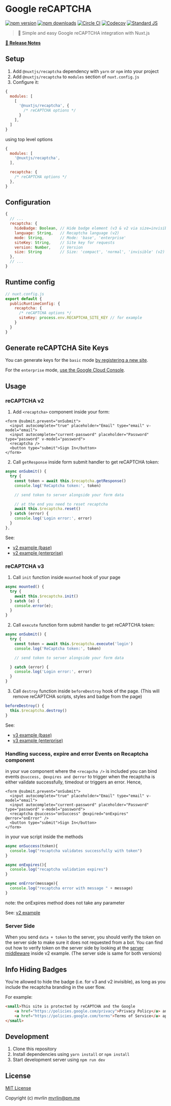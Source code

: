 # Google reCAPTCHA

[![npm version][npm-version-src]][npm-version-href]
[![npm downloads][npm-downloads-src]][npm-downloads-href]
[![Circle CI][circle-ci-src]][circle-ci-href]
[![Codecov][codecov-src]][codecov-href]
[![Standard JS][standard-js-src]][standard-js-href]

> 🤖 Simple and easy Google reCAPTCHA integration with Nuxt.js

[📖 **Release Notes**](./CHANGELOG.md)

## Setup

1. Add `@nuxtjs/recaptcha` dependency with `yarn` or `npm` into your project
2. Add `@nuxtjs/recaptcha` to `modules` section of `nuxt.config.js`
3. Configure it:

```js
{
  modules: [
    [
      '@nuxtjs/recaptcha', {
        /* reCAPTCHA options */
      }
    ],
  ]
}
```

using top level options

```js
{
  modules: [
    '@nuxtjs/recaptcha',
  ],

  recaptcha: {
    /* reCAPTCHA options */
  },
}
```

## Configuration

```js
{
  // ...
  recaptcha: {
    hideBadge: Boolean, // Hide badge element (v3 & v2 via size=invisible)
    language: String,   // Recaptcha language (v2)
    mode: String,       // Mode: 'base', 'enterprise'
    siteKey: String,    // Site key for requests
    version: Number,    // Version
    size: String        // Size: 'compact', 'normal', 'invisible' (v2)
  },
  // ...
}
```

## Runtime config

```js
// nuxt.config.js
export default {
  publicRuntimeConfig: {
    recaptcha: {
      /* reCAPTCHA options */
      siteKey: process.env.RECAPTCHA_SITE_KEY // for example
    }
  }
}
```

## Generate reCAPTCHA Site Keys

You can generate keys for the `basic` mode [by registering a new site](https://www.google.com/recaptcha/admin/create).

For the `enterprise` mode, [use the Google Cloud Console](https://console.cloud.google.com/security/recaptcha).

## Usage

### reCAPTCHA v2

1. Add `<recaptcha>` component inside your form:

```vue
<form @submit.prevent="onSubmit">
  <input autocomplete="true" placeholder="Email" type="email" v-model="email">
  <input autocomplete="current-password" placeholder="Password" type="password" v-model="password">
  <recaptcha />
  <button type="submit">Sign In</button>
</form>
```

2. Call `getResponse` inside form submit handler to get reCAPTCHA token:

```js
async onSubmit() {
  try {
    const token = await this.$recaptcha.getResponse()
    console.log('ReCaptcha token:', token)

    // send token to server alongside your form data

    // at the end you need to reset recaptcha
    await this.$recaptcha.reset()
  } catch (error) {
    console.log('Login error:', error)
  }
},
```
See:
- [v2 example (base)](https://github.com/nuxt-community/recaptcha-module/tree/master/example/base/v2)
- [v2 example (enterprise)](https://github.com/nuxt-community/recaptcha-module/tree/master/example/enterprise/v2)



### reCAPTCHA v3

1. Call `init` function inside `mounted` hook of your page

```js
async mounted() {
  try {
    await this.$recaptcha.init()
  } catch (e) {
    console.error(e);
  }
}
```

2. Call `execute` function form submit handler to get reCAPTCHA token:

```js
async onSubmit() {
  try {
    const token = await this.$recaptcha.execute('login')
    console.log('ReCaptcha token:', token)

    // send token to server alongside your form data

  } catch (error) {
    console.log('Login error:', error)
  }
}
```

3. Call `destroy` function inside `beforeDestroy` hook of the page. (This will remove reCAPTCHA scripts, styles and badge from the page)

```js
beforeDestroy() {
  this.$recaptcha.destroy()
}
```

See:
- [v3 example (base)](https://github.com/nuxt-community/recaptcha-module/tree/master/example/base/v3)
- [v3 example (enterprise)](https://github.com/nuxt-community/recaptcha-module/tree/master/example/enterprise/v3)

### Handling success, expire and error Events on Recaptcha component 

in your vue component where the `<recapcha />` is included you can bind events ` @success, @expires and @error ` to trigger  when the recaptcha is either validate successfully, timedout or triggers an error. Hence, 

```vue
<form @submit.prevent="onSubmit">
  <input autocomplete="true" placeholder="Email" type="email" v-model="email">
  <input autocomplete="current-password" placeholder="Password" type="password" v-model="password">
  <recaptcha @success="onSuccess" @expired="onExpires" @error="onError" />
  <button type="submit">Sign In</button>
</form>
```

in your vue script inside the methods
```js
async onSuccess(token){
  console.log("recaptcha validates successfully with token")
}

async onExpires(){
  console.log("recaptcha validation expires")
}

async onError(message){
  console.log("recaptcha error with message " + message)
}
```

note: the onExpires method does not take any parameter

See: [v2 example](https://github.com/nuxt-community/recaptcha-module/blob/master/example/v2/pages/index.vue)


### Server Side

When you send `data + token` to the server, you should verify the token on the server side to make sure it does not requested from a bot.
You can find out how to verify token on the server side by looking at the [server middleware](https://github.com/nuxt-community/recaptcha-module/blob/master/example/base/v2/api/recaptcha.js) inside v2 example. (The server side is same for both versions)


## Info Hiding Badges

You're allowed to hide the badge (i.e. for v3 and v2 invisible), as long as you include the recaptcha branding in the user flow.

For example:

```html
<small>This site is protected by reCAPTCHA and the Google
    <a href="https://policies.google.com/privacy">Privacy Policy</a> and
    <a href="https://policies.google.com/terms">Terms of Service</a> apply.
</small>
```

## Development

1. Clone this repository
2. Install dependencies using `yarn install` or `npm install`
3. Start development server using `npm run dev`

## License

[MIT License](./LICENSE)

Copyright (c) mvrlin <mvrlin@pm.me>

<!-- Badges -->
[npm-version-src]: https://img.shields.io/npm/dt/@nuxtjs/recaptcha.svg?style=flat-square
[npm-version-href]: https://npmjs.com/package/@nuxtjs/recaptcha
[npm-downloads-src]: https://img.shields.io/npm/v/@nuxtjs/recaptcha/latest.svg?style=flat-square
[npm-downloads-href]: https://npmjs.com/package/@nuxtjs/recaptcha
[circle-ci-src]: https://img.shields.io/circleci/project/github/nuxt-community/recaptcha-module.svg?style=flat-square
[circle-ci-href]: https://circleci.com/gh/nuxt-community/recaptcha-module
[codecov-src]: https://img.shields.io/codecov/c/github/nuxt-community/recaptcha-module.svg?style=flat-square
[codecov-href]: https://codecov.io/gh/@nuxtjs/recaptcha
[standard-js-src]: https://img.shields.io/badge/code_style-standard-brightgreen.svg?style=flat-square
[standard-js-href]: https://standardjs.com
